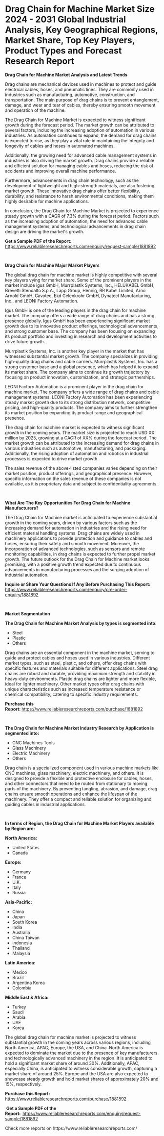 <p><h1>Drag Chain for Machine Market Size 2024 - 2031 Global Industrial Analysis, Key Geographical Regions, Market Share, Top Key Players, Product Types and Forecast Research Report</h1></p><p><strong>Drag Chain for Machine Market Analysis and Latest Trends</strong></p>
<p><p>Drag chains are mechanical devices used in machines to protect and guide electrical cables, hoses, and pneumatic lines. They are commonly used in industries such as manufacturing, automotive, construction, and transportation. The main purpose of drag chains is to prevent entanglement, damage, and wear and tear of cables, thereby ensuring smooth movement and operation of the machine.</p><p>The Drag Chain for Machine Market is expected to witness significant growth during the forecast period. The market growth can be attributed to several factors, including the increasing adoption of automation in various industries. As automation continues to expand, the demand for drag chains is expected to rise, as they play a vital role in maintaining the integrity and longevity of cables and hoses in automated machines.</p><p>Additionally, the growing need for advanced cable management systems in industries is also driving the market growth. Drag chains provide a reliable and efficient solution for managing cables and hoses, reducing the risk of accidents and improving overall machine performance.</p><p>Furthermore, advancements in drag chain technology, such as the development of lightweight and high-strength materials, are also fostering market growth. These innovative drag chains offer better flexibility, durability, and resistance to harsh environmental conditions, making them highly desirable for machine applications.</p><p>In conclusion, the Drag Chain for Machine Market is projected to experience steady growth with a CAGR of 7.3% during the forecast period. Factors such as the increasing adoption of automation, the need for advanced cable management systems, and technological advancements in drag chain design are driving the market's growth.</p></p>
<p><strong>Get a Sample PDF of the Report:&nbsp;</strong> <a href="https://www.reliableresearchreports.com/enquiry/request-sample/1881892">https://www.reliableresearchreports.com/enquiry/request-sample/1881892</a></p>
<p>&nbsp;</p>
<p><strong>Drag Chain for Machine Major Market Players</strong></p>
<p><p>The global drag chain for machine market is highly competitive with several key players vying for market share. Some of the prominent players in the market include igus GmbH, Murrplastik Systems, Inc., HELUKABEL GmbH, Brevetti Stendalto S.p.A., Lapp Group, Hennig, RR Kabel Limited, Arno Arnold GmbH, Cavotec, Ekd Gelenkrohr GmbH, Dynatect Manufacturing, Inc., and LEONI Factory Automation.</p><p>Igus GmbH is one of the leading players in the drag chain for machine market. The company offers a wide range of drag chains and has a strong presence globally. Igus GmbH has been experiencing significant market growth due to its innovative product offerings, technological advancements, and strong customer base. The company has been focusing on expanding its product portfolio and investing in research and development activities to drive future growth. </p><p>Murrplastik Systems, Inc. is another key player in the market that has witnessed substantial market growth. The company specializes in providing high-quality drag chains and cable carriers. Murrplastik Systems, Inc. has a strong customer base and a global presence, which has helped it to expand its market share. The company aims to continue its growth trajectory by focusing on product innovation, customization, and strategic partnerships.</p><p>LEONI Factory Automation is a prominent player in the drag chain for machine market. The company offers a wide range of drag chains and cable management systems. LEONI Factory Automation has been experiencing steady market growth due to its strong distribution network, competitive pricing, and high-quality products. The company aims to further strengthen its market position by expanding its product range and geographical presence.</p><p>The drag chain for machine market is expected to witness significant growth in the coming years. The market size is projected to reach USD XX million by 2025, growing at a CAGR of XX% during the forecast period. The market growth can be attributed to the increasing demand for drag chains in various industries such as automotive, manufacturing, and packaging. Additionally, the rising adoption of automation and robotics in industrial processes is expected to drive market growth.</p><p>The sales revenue of the above-listed companies varies depending on their market position, product offerings, and geographical presence. However, specific information on the sales revenue of these companies is not available, as it is proprietary data and subject to confidentiality agreements.</p></p>
<p>&nbsp;</p>
<p><strong>What Are The Key Opportunities For Drag Chain for Machine Manufacturers?</strong></p>
<p><p>The Drag Chain for Machine market is anticipated to experience substantial growth in the coming years, driven by various factors such as the increasing demand for automation in industries and the rising need for efficient material handling systems. Drag chains are widely used in machinery applications to provide protection and guidance to cables and hoses, ensuring their safety and smooth movement. Moreover, the incorporation of advanced technologies, such as sensors and remote monitoring capabilities, in drag chains is expected to further propel market growth. The future outlook for the Drag Chain for Machine market looks promising, with a positive growth trend expected due to continuous advancements in manufacturing processes and the surging adoption of industrial automation.</p></p>
<p><strong>Inquire or Share Your Questions If Any Before Purchasing This Report:</strong> <a href="https://www.reliableresearchreports.com/enquiry/pre-order-enquiry/1881892">https://www.reliableresearchreports.com/enquiry/pre-order-enquiry/1881892</a></p>
<p>&nbsp;</p>
<p><strong>Market Segmentation</strong></p>
<p><strong>The Drag Chain for Machine Market Analysis by types is segmented into:</strong></p>
<p><ul><li>Steel</li><li>Plastic</li><li>Others</li></ul></p>
<p><p>Drag chains are an essential component in the machine market, serving to guide and protect cables and hoses used in various industries. Different market types, such as steel, plastic, and others, offer drag chains with specific features and materials suitable for different applications. Steel drag chains are robust and durable, providing maximum strength and stability in heavy-duty environments. Plastic drag chains are lighter and more flexible, ideal for lighter machinery. Other market types offer drag chains with unique characteristics such as increased temperature resistance or chemical compatibility, catering to specific industry requirements.</p></p>
<p><strong>Purchase this Report:&nbsp;</strong><a href="https://www.reliableresearchreports.com/purchase/1881892">https://www.reliableresearchreports.com/purchase/1881892</a></p>
<p>&nbsp;</p>
<p><strong>The Drag Chain for Machine Market Industry Research by Application is segmented into:</strong></p>
<p><ul><li>CNC Machines Tools</li><li>Glass Machinery</li><li>Electric Machinery</li><li>Others</li></ul></p>
<p><p>Drag chain is a specialized component used in various machine markets like CNC machines, glass machinery, electric machinery, and others. It is designed to provide a flexible and protective enclosure for cables, hoses, and other connectors that need to be routed from stationary to moving parts of the machinery. By preventing tangling, abrasion, and damage, drag chains ensure smooth operations and enhance the lifespan of the machinery. They offer a compact and reliable solution for organizing and guiding cables in industrial applications.</p></p>
<p>&nbsp;</p>
<p><strong>In terms of Region, the Drag Chain for Machine Market Players available by Region are:</strong></p>
<p>
    <p> <strong> North America: </strong>
        <ul>
            <li>United States</li>
            <li>Canada</li>
        </ul>
        </p> 
    <p> <strong> Europe: </strong>
        <ul>
            <li>Germany</li>
            <li>France</li>
            <li>U.K.</li>
            <li>Italy</li>
            <li>Russia</li>
        </ul>
        </p> 
    <p> <strong> Asia-Pacific: </strong>
        <ul>
            <li>China</li>
            <li>Japan</li>
            <li>South Korea</li>
            <li>India</li>
            <li>Australia</li>
            <li>China Taiwan</li>
            <li>Indonesia</li>
            <li>Thailand</li>
            <li>Malaysia</li>
        </ul>
        </p> 
    <p> <strong> Latin America: </strong>
        <ul>
            <li>Mexico</li>
            <li>Brazil</li>
            <li>Argentina Korea</li>
            <li>Colombia</li>
        </ul>
        </p> 
    <p> <strong> Middle East & Africa: </strong>
        <ul>
            <li>Turkey</li>
            <li>Saudi</li>
            <li>Arabia</li>
            <li>UAE</li>
            <li>Korea</li>
        </ul>
    </p>
    </p>
<p><p>The global drag chain for machine market is projected to witness substantial growth in the coming years across various regions, including North America, APAC, Europe, the USA, and China. North America is expected to dominate the market due to the presence of key manufacturers and technologically advanced machinery in the region. It is anticipated to hold a significant market share of around 30%. Additionally, APAC, especially China, is anticipated to witness considerable growth, capturing a market share of around 25%. Europe and the USA are also expected to showcase steady growth and hold market shares of approximately 20% and 15%, respectively.</p></p>
<p><strong>Purchase this Report: </strong><a href="https://www.reliableresearchreports.com/purchase/1881892">https://www.reliableresearchreports.com/purchase/1881892</a></p>
<p>&nbsp;<strong>Get a Sample PDF of the Report:&nbsp;&nbsp;</strong><a href="https://www.reliableresearchreports.com/enquiry/request-sample/1881892">https://www.reliableresearchreports.com/enquiry/request-sample/1881892</a></p>
<p><strong></strong></p>
<p>Check more reports on https://www.reliableresearchreports.com/</p>